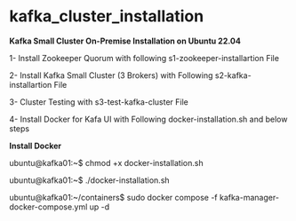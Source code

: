 # kafka_cluster_installation


**Kafka Small Cluster On-Premise Installation on Ubuntu 22.04**



1- Install Zookeeper Quorum with following s1-zookeeper-installartion File

2- Install Kafka Small Cluster (3 Brokers) with Following s2-kafka-installartion File

3- Cluster Testing with s3-test-kafka-cluster File

4- Install Docker for Kafa UI with Following docker-installation.sh and below steps

**Install Docker**

ubuntu@kafka01:~$ chmod +x docker-installation.sh

ubuntu@kafka01:~$ ./docker-installation.sh

ubuntu@kafka01:~/containers$ sudo docker compose -f kafka-manager-docker-compose.yml up -d




